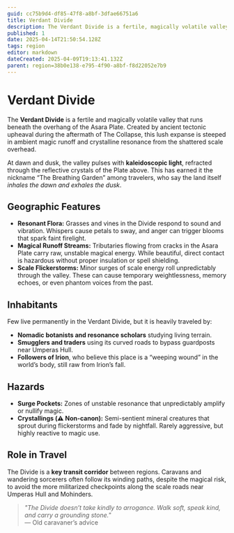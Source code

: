 ```yaml
---
guid: cc75b9d4-df85-47f8-a8bf-3dfae66751a6
title: Verdant Divide
description: The Verdant Divide is a fertile, magically volatile valley known as 'The Breathing Garden' due to its kaleidoscopic light displays and unstable magical energies.
published: 1
date: 2025-04-14T21:50:54.128Z
tags: region
editor: markdown
dateCreated: 2025-04-09T19:13:41.132Z
parent: region=38b0e138-e795-4f90-a8bf-f8d22052e7b9
---
```


# Verdant Divide

The **Verdant Divide** is a fertile and magically volatile valley that runs beneath the overhang of the Asara Plate. Created by ancient tectonic upheaval during the aftermath of The Collapse, this lush expanse is steeped in ambient magic runoff and crystalline resonance from the shattered scale overhead.

At dawn and dusk, the valley pulses with **kaleidoscopic light**, refracted through the reflective crystals of the Plate above. This has earned it the nickname “The Breathing Garden” among travelers, who say the land itself *inhales the dawn and exhales the dusk*.

## Geographic Features

- **Resonant Flora:** Grasses and vines in the Divide respond to sound and vibration. Whispers cause petals to sway, and anger can trigger blooms that spark faint firelight.
- **Magical Runoff Streams:** Tributaries flowing from cracks in the Asara Plate carry raw, unstable magical energy. While beautiful, direct contact is hazardous without proper insulation or spell shielding.
- **Scale Flickerstorms:** Minor surges of scale energy roll unpredictably through the valley. These can cause temporary weightlessness, memory echoes, or even phantom voices from the past.

## Inhabitants

Few live permanently in the Verdant Divide, but it is heavily traveled by:
- **Nomadic botanists and resonance scholars** studying living terrain.
- **Smugglers and traders** using its curved roads to bypass guardposts near Umperas Hull.
- **Followers of Irion**, who believe this place is a “weeping wound” in the world’s body, still raw from Irion’s fall.

## Hazards

- **Surge Pockets:** Zones of unstable resonance that unpredictably amplify or nullify magic.
- **Crystallings (⚠️ Non-canon):** Semi-sentient mineral creatures that sprout during flickerstorms and fade by nightfall. Rarely aggressive, but highly reactive to magic use.

## Role in Travel

The Divide is a **key transit corridor** between regions. Caravans and wandering sorcerers often follow its winding paths, despite the magical risk, to avoid the more militarized checkpoints along the scale roads near Umperas Hull and Mohinders.

> *"The Divide doesn’t take kindly to arrogance. Walk soft, speak kind, and carry a grounding stone."*  
> — Old caravaner’s advice

